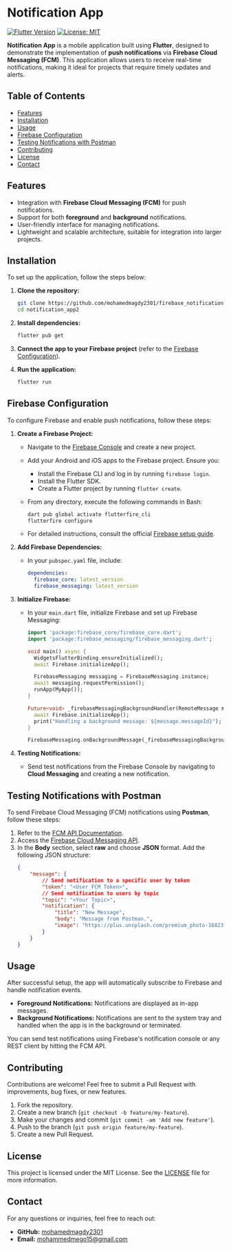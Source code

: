 # Notification App

[![Flutter Version](https://img.shields.io/badge/Flutter-v3.0-blue.svg)](https://flutter.dev/)
[![License: MIT](https://img.shields.io/badge/License-MIT-yellow.svg)](https://opensource.org/licenses/MIT)

**Notification App** is a mobile application built using **Flutter**, designed to demonstrate the implementation of **push notifications** via **Firebase Cloud Messaging (FCM)**. This application allows users to receive real-time notifications, making it ideal for projects that require timely updates and alerts.

## Table of Contents

- [Features](#features)
- [Installation](#installation)
- [Usage](#usage)
- [Firebase Configuration](#firebase-configuration)
- [Testing Notifications with Postman](#testing-notifications-with-postman)
- [Contributing](#contributing)
- [License](#license)
- [Contact](#contact)

## Features

- Integration with **Firebase Cloud Messaging (FCM)** for push notifications.
- Support for both **foreground** and **background** notifications.
- User-friendly interface for managing notifications.
- Lightweight and scalable architecture, suitable for integration into larger projects.

## Installation

To set up the application, follow the steps below:

1. **Clone the repository:**
    ```bash
    git clone https://github.com/mohamedmagdy2301/firebase_notification_app.git
    cd notification_app2
    ```

2. **Install dependencies:**
    ```bash
    flutter pub get
    ```

3. **Connect the app to your Firebase project** (refer to the [Firebase Configuration](#firebase-configuration)).

4. **Run the application:**
    ```bash
    flutter run
    ```

## Firebase Configuration

To configure Firebase and enable push notifications, follow these steps:

1. **Create a Firebase Project:**
   - Navigate to the [Firebase Console](https://console.firebase.google.com/) and create a new project.
   - Add your Android and iOS apps to the Firebase project. Ensure you:
     - Install the Firebase CLI and log in by running `firebase login`.
     - Install the Flutter SDK.
     - Create a Flutter project by running `flutter create`.

   - From any directory, execute the following commands in Bash:
     ```bash
     dart pub global activate flutterfire_cli
     flutterfire configure
     ```
   - For detailed instructions, consult the official [Firebase setup guide](https://firebase.google.com/docs/flutter/setup).

2. **Add Firebase Dependencies:**
   - In your `pubspec.yaml` file, include:
     ```yaml
     dependencies:
       firebase_core: latest_version
       firebase_messaging: latest_version
     ```

3. **Initialize Firebase:**
   - In your `main.dart` file, initialize Firebase and set up Firebase Messaging:
     ```dart
     import 'package:firebase_core/firebase_core.dart';
     import 'package:firebase_messaging/firebase_messaging.dart';

     void main() async {
       WidgetsFlutterBinding.ensureInitialized();
       await Firebase.initializeApp();

       FirebaseMessaging messaging = FirebaseMessaging.instance;
       await messaging.requestPermission();
       runApp(MyApp());
     }

     Future<void> _firebaseMessagingBackgroundHandler(RemoteMessage message) async {
       await Firebase.initializeApp();
       print("Handling a background message: ${message.messageId}");
     }

     FirebaseMessaging.onBackgroundMessage(_firebaseMessagingBackgroundHandler);
     ```

4. **Testing Notifications:**
   - Send test notifications from the Firebase Console by navigating to **Cloud Messaging** and creating a new notification.

## Testing Notifications with Postman

To send Firebase Cloud Messaging (FCM) notifications using **Postman**, follow these steps:

1. Refer to the [FCM API Documentation](https://shorturl.at/A27HG).
2. Access the [Firebase Cloud Messaging API](https://shorturl.at/6fNJB).
3. In the **Body** section, select **raw** and choose **JSON** format. Add the following JSON structure:
   ```json
   {
       "message": {
           // Send notification to a specific user by token
           "token": "<User FCM Token>",
           // Send notification to users by topic
           "topic": "<Your Topic>",
           "notification": {
               "title": "New Message",
               "body": "Message from Postman.",
               "image": "https://plus.unsplash.com/premium_photo-1682309567426-5517a398b4dd?q=80&w=1512&auto=format&fit=crop&ixlib=rb-4.0.3&ixid=M3wxMjA3fDB8MHxwaG90by1wYWdlfHx8fGVufDB8fHx8fA%3D%3D"
           }
       }
   }
   
## Usage

After successful setup, the app will automatically subscribe to Firebase and handle notification events.

- **Foreground Notifications:** Notifications are displayed as in-app messages.
- **Background Notifications:** Notifications are sent to the system tray and handled when the app is in the background or terminated.

You can send test notifications using Firebase's notification console or any REST client by hitting the FCM API.

## Contributing

Contributions are welcome! Feel free to submit a Pull Request with improvements, bug fixes, or new features.

1. Fork the repository.
2. Create a new branch (`git checkout -b feature/my-feature`).
3. Make your changes and commit (`git commit -am 'Add new feature'`).
4. Push to the branch (`git push origin feature/my-feature`).
5. Create a new Pull Request.

## License

This project is licensed under the MIT License. See the [LICENSE](LICENSE) file for more information.

## Contact

For any questions or inquiries, feel free to reach out:

- **GitHub:** [mohamedmagdy2301](https://github.com/mohamedmagdy2301)
- **Email:** mohammedmego15@gmail.com


